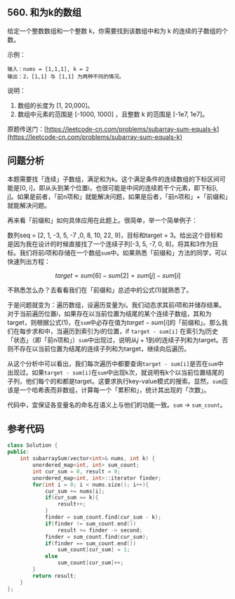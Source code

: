 ## 560. 和为k的数组

给定一个整数数组和一个整数 k，你需要找到该数组中和为 k 的连续的子数组的个数。

示例：

``` text
输入：nums = [1,1,1], k = 2
输出：2，[1,1] 与 [1,1] 为两种不同的情况。
```

说明：

1. 数组的长度为 [1, 20,000]。
2. 数组中元素的范围是 [-1000, 1000] ，且整数 k 的范围是 [-1e7, 1e7]。

原题传送门：[https://leetcode-cn.com/problems/subarray-sum-equals-k](https://leetcode-cn.com/problems/subarray-sum-equals-k)

## 问题分析

本题需要找「连续」子数组，满足和为k。这个满足条件的连续数组的下标区间可能是\[0, i\]，即从头到某个位置i，也很可能是中间的连续若干个元素，即下标\[i, j\]。如果是前者，「前n项和」就能解决问题，如果是后者，「前n项和」+「前缀和」就能解决问题。

再来看「前缀和」如何具体应用在此题上。很简单，举一个简单例子：

数列seq = \[2, 1, -3, 5, -7 ,0, 8, 10, 22, 9\]，目标和target = 3。给出这个目标和是因为我在设计的时候直接找了一个连续子列\[-3, 5, -7, 0, 8\]，将其和3作为目标。我们将前$i$项和存储在一个数组`sum`中。如果熟悉「前缀和」方法的同学，可以快速列出方程：

$$ target = sum[6] - sum[2] = sum[j] - sum[i] \tag{1} $$

不熟悉怎么办？去看看我们在「前缀和」总述中的公式$(1)$就熟悉了。

于是问题就变为：遍历数组，设遍历变量为$i$。我们动态求其前$i$项和并储存结果。对于当前遍历位置$i$，如果存在以当前位置为结尾的某个连续子数组，其和为target，则根据公式$(1)$，在`sum`中必存在值为$target - sum[i]$的「前缀和」。那么我们在每步求和中，当遍历到索引为$i$的位置，if `target - sum[i]` 在索引为$j$历史「状态」（即「前n项和」）`sum`中出现过，说明从$j + 1$到$i$的连续子列和为target。否则不存在以当前位置为结尾的连续子列和为target，继续向后遍历。

从这个分析中可以看出，我们每次遍历中都要查询`target - sum[i]`是否在`sum`中出现过。如果`target - sum[i]`在`sum`中出现k次，就说明有k个以当前位置结尾的子列，他们每个的和都是target。这要求执行key-value模式的搜索。显然，`sum`应该是一个哈希表而非数组，计算每一个「累积和」，统计其出现的「次数」。

代码中，宜保证各变量名的命名在语义上与他们的功能一致。`sum` → `sum_count`。

## 参考代码

``` c++
class Solution {
public:
    int subarraySum(vector<int>& nums, int k) {
        unordered_map<int, int> sum_count;
        int cur_sum = 0, result = 0;
        unordered_map<int, int>::iterator finder;
        for(int i = 0; i < nums.size(); i++){
            cur_sum += nums[i];
            if(cur_sum == k){
                result++;
            }
            finder = sum_count.find(cur_sum - k);
            if(finder != sum_count.end())
                result += finder -> second;
            finder = sum_count.find(cur_sum);
            if(finder == sum_count.end())
                sum_count[cur_sum] = 1;
            else
                sum_count[cur_sum]++;
        }
        return result;
    }
};
```
